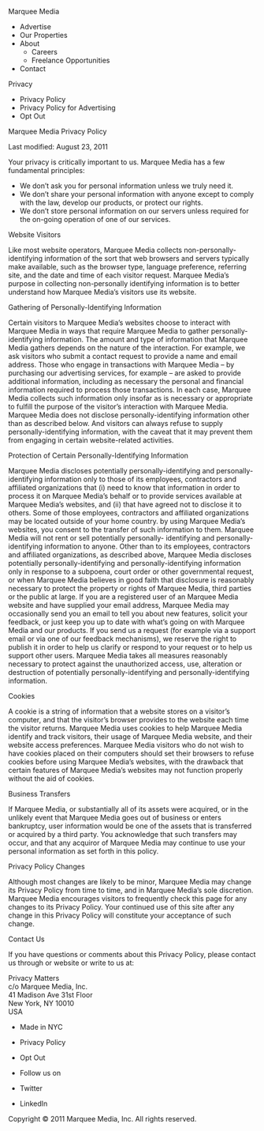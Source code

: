 Marquee Media

*   Advertise
*   Our Properties
*   About
    *   Careers
    *   Freelance Opportunities
*   Contact

Privacy

*   Privacy Policy
*   Privacy Policy for Advertising
*   Opt Out

Marquee Media Privacy Policy

Last modified: August 23, 2011

Your privacy is critically important to us. Marquee Media has a few fundamental principles:

*   We don’t ask you for personal information unless we truly need it.
*   We don’t share your personal information with anyone except to comply with the law, develop our products, or protect our rights.
*   We don’t store personal information on our servers unless required for the on-going operation of one of our services.

Website Visitors

Like most website operators, Marquee Media collects non-personally- identifying information of the sort that web browsers and servers typically make available, such as the browser type, language preference, referring site, and the date and time of each visitor request. Marquee Media’s purpose in collecting non-personally identifying information is to better understand how Marquee Media’s visitors use its website.

Gathering of Personally-Identifying Information

Certain visitors to Marquee Media’s websites choose to interact with Marquee Media in ways that require Marquee Media to gather personally- identifying information. The amount and type of information that Marquee Media gathers depends on the nature of the interaction. For example, we ask visitors who submit a contact request to provide a name and email address. Those who engage in transactions with Marquee Media – by purchasing our advertising services, for example – are asked to provide additional information, including as necessary the personal and financial information required to process those transactions. In each case, Marquee Media collects such information only insofar as is necessary or appropriate to fulfill the purpose of the visitor’s interaction with Marquee Media. Marquee Media does not disclose personally-identifying information other than as described below. And visitors can always refuse to supply personally-identifying information, with the caveat that it may prevent them from engaging in certain website-related activities.

Protection of Certain Personally-Identifying Information

Marquee Media discloses potentially personally-identifying and personally- identifying information only to those of its employees, contractors and affiliated organizations that (i) need to know that information in order to process it on Marquee Media’s behalf or to provide services available at Marquee Media’s websites, and (ii) that have agreed not to disclose it to others. Some of those employees, contractors and affiliated organizations may be located outside of your home country. by using Marquee Media’s websites, you consent to the transfer of such information to them. Marquee Media will not rent or sell potentially personally- identifying and personally-identifying information to anyone. Other than to its employees, contractors and affiliated organizations, as described above, Marquee Media discloses potentially personally-identifying and personally-identifying information only in response to a subpoena, court order or other governmental request, or when Marquee Media believes in good faith that disclosure is reasonably necessary to protect the property or rights of Marquee Media, third parties or the public at large. If you are a registered user of an Marquee Media website and have supplied your email address, Marquee Media may occasionally send you an email to tell you about new features, solicit your feedback, or just keep you up to date with what’s going on with Marquee Media and our products. If you send us a request (for example via a support email or via one of our feedback mechanisms), we reserve the right to publish it in order to help us clarify or respond to your request or to help us support other users. Marquee Media takes all measures reasonably necessary to protect against the unauthorized access, use, alteration or destruction of potentially personally-identifying and personally-identifying information.

Cookies

A cookie is a string of information that a website stores on a visitor’s computer, and that the visitor’s browser provides to the website each time the visitor returns. Marquee Media uses cookies to help Marquee Media identify and track visitors, their usage of Marquee Media website, and their website access preferences. Marquee Media visitors who do not wish to have cookies placed on their computers should set their browsers to refuse cookies before using Marquee Media’s websites, with the drawback that certain features of Marquee Media’s websites may not function properly without the aid of cookies.

Business Transfers

If Marquee Media, or substantially all of its assets were acquired, or in the unlikely event that Marquee Media goes out of business or enters bankruptcy, user information would be one of the assets that is transferred or acquired by a third party. You acknowledge that such transfers may occur, and that any acquiror of Marquee Media may continue to use your personal information as set forth in this policy.

Privacy Policy Changes

Although most changes are likely to be minor, Marquee Media may change its Privacy Policy from time to time, and in Marquee Media’s sole discretion. Marquee Media encourages visitors to frequently check this page for any changes to its Privacy Policy. Your continued use of this site after any change in this Privacy Policy will constitute your acceptance of such change.

Contact Us

If you have questions or comments about this Privacy Policy, please contact us through or website or write to us at:

Privacy Matters  
c/o Marquee Media, Inc.  
41 Madison Ave 31st Floor  
New York, NY 10010  
USA

*   Made in NYC
*   Privacy Policy
*   Opt Out

*   Follow us on
*   Twitter
*   LinkedIn

Copyright © 2011 Marquee Media, Inc. All rights reserved.